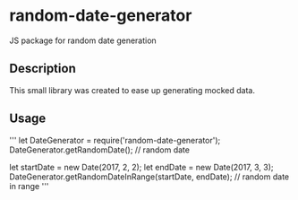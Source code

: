 # random-date-generator
JS package for random date generation

## Description
This small library was created to ease up generating mocked data.

## Usage
'''
let DateGenerator = require('random-date-generator');
DateGenerator.getRandomDate(); // random date

let startDate = new Date(2017, 2, 2);
let endDate = new Date(2017, 3, 3);
DateGenerator.getRandomDateInRange(startDate, endDate); // random date in range
'''
